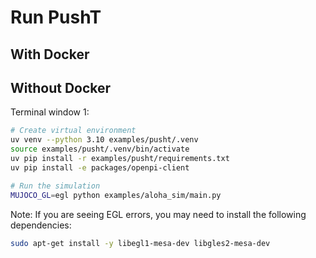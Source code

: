 # Run PushT

## With Docker

## Without Docker

Terminal window 1:

```bash
# Create virtual environment
uv venv --python 3.10 examples/pusht/.venv
source examples/pusht/.venv/bin/activate
uv pip install -r examples/pusht/requirements.txt
uv pip install -e packages/openpi-client

# Run the simulation
MUJOCO_GL=egl python examples/aloha_sim/main.py
```

Note: If you are seeing EGL errors, you may need to install the following dependencies:

```bash
sudo apt-get install -y libegl1-mesa-dev libgles2-mesa-dev
```